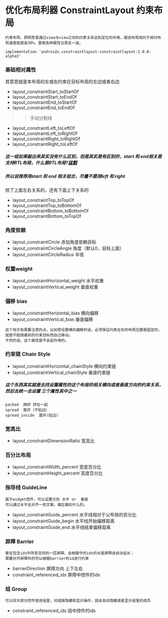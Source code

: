 #  优化布局利器   ConstraintLayout   约束布局

```
约束布局，顾明思意通过view与view之间的约束关系达到定位的作用，据说布局相对于相对布局速度能提高30%，里面各种属性记录走一波。

implementation 'androidx.constraintlayout:constraintlayout:2.0.0-alpha3'

```


###  基础相对属性

其意思就是本布局的左或右约束在目标布局的左边或者右边

*  layout_constraintStart_toStartOf
*  layout_constraintStart_toEndOf
*  layout_constraintEnd_toStartOf
*  layout_constraintEnd_toEndOf
>> 手动分割线
*  layout_constraintLeft_toLeftOf
*  layout_constraintLeft_toRightOf
*  layout_constraintRight_toRightOf
*  layout_constraintRight_toLeftOf

##### 这一组如果敲出来其实没有什么区别，但是其实是有区别的，start 和 end相关是支持RTL布局，什么是RTL布局?[猛戳](https://blog.csdn.net/azhengye/article/details/79460413)

##### 所以说推荐用start 和 end 相关组合，尽量不要用left 和  right

除了上面左右关系的，还有下面上下关系的

*  layout_constraintTop_toTopOf
*  layout_constraintTop_toBottomOf
*  layout_constraintBottom_toBottomOf
*  layout_constraintBottom_toTopOf



###  角度依赖

* layout_constraintCircle     添加角度依赖目标
* layout_constraintCircleAngle  角度（默认0，目标上面）
* layout_constraintCircleRadius  半径



###  权重weight

* layout_constraintHorizontal_weight 水平权重
* layout_constraintVertical_weight  垂直权重



###  偏移 bias

* layout_constraintHorizontal_bias 横向偏移
* layout_constraintVertical_bias   垂直偏移

```
这个地方有需要注意的点，比如想设置横向偏移的话，必须保证约束左右的布局位置是固定的，就是不能随着别的约束目标而自己移动。
不然的话，这个属性是不会起作用的。
```



###  约束链  Chain Style

* layout_constraintHorizontal_chainStyle 横向约束链
* layout_constraintVertical_chainStyle  垂直约束链



##### 这个东西其实就是去找设置属性的这个布局的相关横向或者垂直方向的约束关系，然后去统一去设置 三个属性其中之一
```
packed  拥挤 挤在一起
spread  展开（不贴边）
spread_inside  展开(贴边)
```


### 宽高比

*  layout_constraintDimensionRatio 宽高比


### 百分比布局

*  layout_constraintWidth_percent 宽度百分比
*  layout_constraintHeight_percent 高度百分比


### 指导线  GuideLine

```
属于widget控件，可以设置方向 水平 or  垂直
可以通过水平去对齐一些文案，偏左偏右什么的。
```
*  layout_constraintGuide_percent  水平线相对于父布局的百分比
*  layout_constraintGuide_begin  水平线开始偏移距离
*  layout_constraintGuide_end  水平线结束偏移距离

### 屏障  Barrier

```
套在包含ids中所有空间的一层屏障，会根据中的ids的长度屏障会自动延长；
需要对齐屏障外的可以根据barrier的id进行约束
```

* barrierDirection 屏障方向  上下左右
* constraint_referenced_ids 屏障中控件的ids

### 组  Group

```
可以将大部分控件放进组里，对组做隐藏和显示操作，就会自动隐藏或者显示组里的成员
```

* constraint_referenced_ids  组中控件的ids



